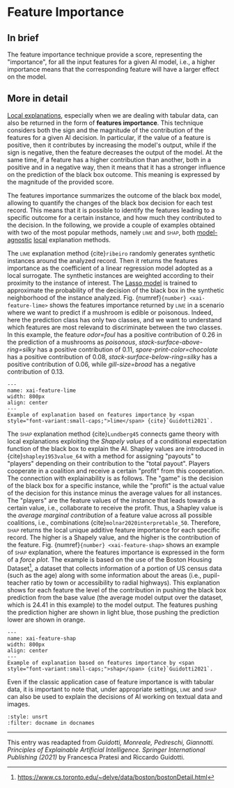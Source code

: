 # Feature Importance

## In brief

The feature importance technique provide a score, representing the "importance", for all the input features for a given AI model, i.e., a higher importance means that the corresponding feature will have a larger effect on the model.

## More in detail

[Local explanations](./global_local.md), especially when we are dealing with tabular data, can also be returned in the form of **features
importance**. This technique considers both the sign and the magnitude of the contribution of the
features for a given AI decision. In particular, if the value of a feature is positive, then it contributes
by increasing the model's output, while if the sign is negative, then the feature decreases
the output of the model. 
At the same time, if a feature has a higher contribution than another, both in a positive and in a negative way, then it
means that it has a stronger influence on the prediction of the black box outcome. This meaning is expressed by the magnitude of the provided score.

The features importance summarizes the outcome of the black box model, allowing to quantify the changes of the black box decision for each test
record. This means that it is possible to identify the features leading to a specific outcome for a certain instance, and how much they contributed to the decision.
In the following, we provide a couple of examples obtained with two of the most popular methods, namely <span style="font-variant:small-caps;">lime</span> and <span style="font-variant:small-caps;">shap</span>, both [model-agnostic](./model_specific.md) [local](./global_local.md) explanation methods.

The <span style="font-variant:small-caps;">lime</span> explanation method {cite}`ribeiro` randomly generates synthetic instances around the analyzed record. Then it returns the features importance as the coefficient of a linear regression model adopted as a local surrogate. The synthetic instances are weighted according to their proximity to the instance of interest.
The <a href="https://en.wikipedia.org/wiki/Lasso_(statistics)" target=_blank>Lasso model</a> is trained to approximate the probability of the decision of the
black box in the synthetic neighborhood of the instance analyzed. Fig. {numref}`{number} <xai-feature-lime>` shows
the features importance returned by <span style="font-variant:small-caps;">lime</span> in a scenario where we want to predict if a mushroom is edible or poisonous. Indeed, here the prediction class has only two classes, and we want to understand which features are most relevand to discriminate between the two classes. 
In this example, the feature *odor=foul* has a positive contribution of 0.26
in the prediction of a mushrooms as *poisonous*, *stack-surface-above-ring=silky* has
a positive contribution of 0.11, *spore-print-color=chocolate* has a positive contribution of 0.08, *stack-surface-below-ring=silky* has a positive contribution of 0.06,
while *gill-size=broad* has a negative contribution of 0.13. 

```{figure} ./featureimportance_xai_tailor.png
---
name: xai-feature-lime
width: 800px
align: center
---
Example of explanation based on features importance by <span style="font-variant:small-caps;">lime</span> {cite}`Guidotti2021`.
```


The <span style="font-variant:small-caps;">shap</span> explanation method {cite}`Lundberg45` connects game theory
with local explanations exploiting the *Shapely values* of a conditional expectation
function of the black box to explain the AI. Shapley values are introduced in {cite}`shapley1953value_64`
with a method for assigning "payouts" to "players" depending on their contribution
to the "total payout". Players cooperate in a coalition and receive a certain "profit"
from this cooperation. The connection with explainability is as follows. The "game"
is the decision of the black box for a specific instance, while the "profit" is the actual
value of the decision for this instance minus the average values for all instances. The
"players" are the feature values of the instance that leads towards a certain value,
i.e., collaborate to receive the profit. 
Thus, a Shapley value is the *average marginal
contribution* of a feature value across all possible coalitions, i.e., combinations {cite}`molnar2020interpretable_50`.
Therefore, <span style="font-variant:small-caps;">shap</span> returns the local unique additive feature importance for each specific
record. The higher is a Shapely value, and the higher is the contribution of the feature.
Fig. {numref}`{number} <xai-feature-shap>` shows an example of <span style="font-variant:small-caps;">shap</span> explanation, where the features importance
is expressed in the form of a *force plot*. The example is based on the use of the Boston Housing Dataset[^boston], a dataset that collects information of a portion of US census data (such as the age) along with some information about the areas (i.e., pupil-teacher ratio by town or accessibility to radial highways). This explanation shows for each feature the
level of the contribution in pushing the black box prediction from the base value (the
average model output over the dataset, which is 24.41 in this example) to the model
output. The features pushing the prediction higher are shown in light blue, those pushing
the prediction lower are shown in orange. 

```{figure} ./featureimportance_xai_tailor2.png
---
name: xai-feature-shap
width: 800px
align: center
---
Example of explanation based on features importance by <span style="font-variant:small-caps;">shap</span> {cite}`Guidotti2021`.
```

Even if the classic application case of feature importance is with tabular data, it is important to note that, under appropriate settings, <span style="font-variant:small-caps;">lime</span> and <span style="font-variant:small-caps;">shap</span>
can also be used to explain the decisions of AI working on textual data and images.

<!--Immagine feature importance public: https://commons.wikimedia.org/wiki/File:Wikireliability_original-research_feature-importance.png-->

<!-- blu re-identification attack = #00bfec
complementare = #ec4700
https://www.sessions.edu/color-calculator/
-->

```{bibliography}
:style: unsrt
:filter: docname in docnames
```

[^boston]: https://www.cs.toronto.edu/~delve/data/boston/bostonDetail.html

---
 
 
This entry was readapted from *Guidotti, Monreale, Pedreschi, Giannotti. Principles of Explainable Artificial Intelligence. Springer International Publishing (2021)* by Francesca Pratesi and Riccardo Guidotti.
